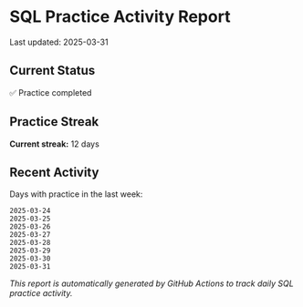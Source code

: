 # SQL Practice Activity Report

Last updated: 2025-03-31

## Current Status

✅ Practice completed

## Practice Streak

**Current streak:** 12 days

## Recent Activity

Days with practice in the last week:

```
2025-03-24
2025-03-25
2025-03-26
2025-03-27
2025-03-28
2025-03-29
2025-03-30
2025-03-31
```

*This report is automatically generated by GitHub Actions to track daily SQL practice activity.*
